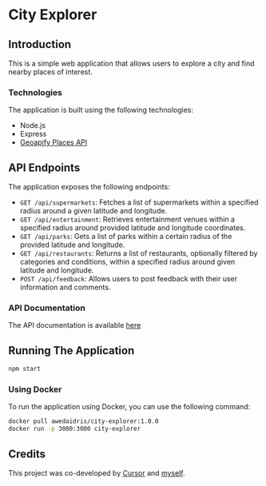 # City Explorer

## Introduction
This is a simple web application that allows users to explore a city and find nearby places of interest.

### Technologies
The application is built using the following technologies:
- Node.js
- Express
- [Geoapify Places API](https://www.geoapify.com/api-docs/places-api/)

## API Endpoints
The application exposes the following endpoints:

- `GET /api/supermarkets`: Fetches a list of supermarkets within a specified radius around a given latitude and longitude.
- `GET /api/entertainment`: Retrieves entertainment venues within a specified radius around provided latitude and longitude coordinates.
- `GET /api/parks`: Gets a list of parks within a certain radius of the provided latitude and longitude.
- `GET /api/restaurants`: Returns a list of restaurants, optionally filtered by categories and conditions, within a specified radius around given latitude and longitude.
- `POST /api/feedback`: Allows users to post feedback with their user information and comments.

### API Documentation
The API documentation is available [here](https://documenter.getpostman.com/view/13952131/2s9YsJBCY7)

## Running The Application
```sh
npm start
```

### Using Docker
To run the application using Docker, you can use the following command:
```sh
docker pull awedaidris/city-explorer:1.0.0
docker run -p 3000:3000 city-explorer
```


## Credits
This project was co-developed by [Cursor](https://github.com/getcursor/cursor) and [myself](https://github.com/Zubs).
